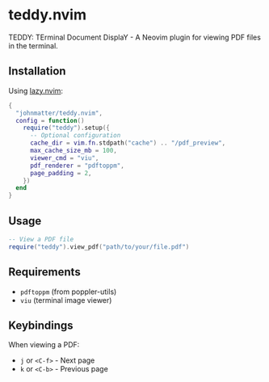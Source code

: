 # teddy.nvim

TEDDY: TErminal Document DisplaY - A Neovim plugin for viewing PDF files in the terminal.

## Installation

Using [lazy.nvim](https://github.com/folke/lazy.nvim):

```lua
{
  "johnmatter/teddy.nvim",
  config = function()
    require("teddy").setup({
      -- Optional configuration
      cache_dir = vim.fn.stdpath("cache") .. "/pdf_preview",
      max_cache_size_mb = 100,
      viewer_cmd = "viu",
      pdf_renderer = "pdftoppm",
      page_padding = 2,
    })
  end
}
```

## Usage

```lua
-- View a PDF file
require("teddy").view_pdf("path/to/your/file.pdf")
```

## Requirements

- `pdftoppm` (from poppler-utils)
- `viu` (terminal image viewer)

## Keybindings

When viewing a PDF:
- `j` or `<C-f>` - Next page
- `k` or `<C-b>` - Previous page
